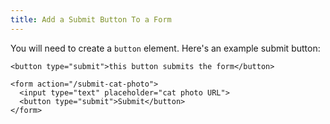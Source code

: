 ```yaml
---
title: Add a Submit Button To a Form
---
```

You will need to create a `button` element. Here's an example submit button:

    <button type="submit">this button submits the form</button>

    <form action="/submit-cat-photo">
      <input type="text" placeholder="cat photo URL">
      <button type="submit">Submit</button>
    </form>
